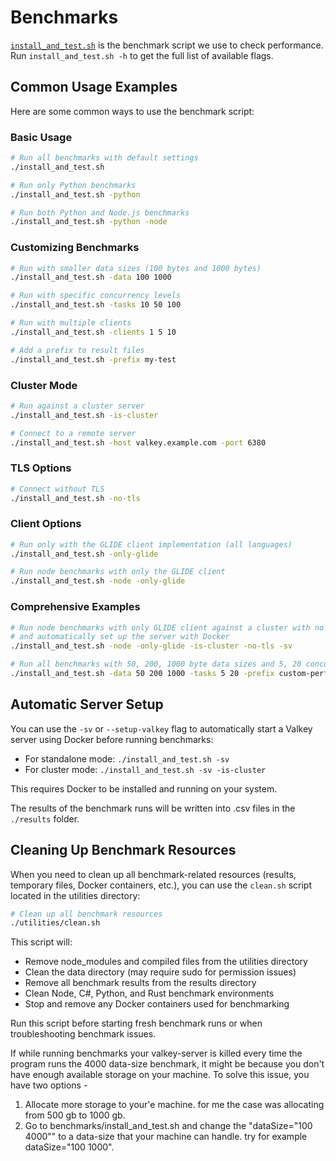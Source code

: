 # Benchmarks

[`install_and_test.sh`](./install_and_test.sh) is the benchmark script we use to check performance. Run `install_and_test.sh -h` to get the full list of available flags.

## Common Usage Examples

Here are some common ways to use the benchmark script:

### Basic Usage

```bash
# Run all benchmarks with default settings
./install_and_test.sh

# Run only Python benchmarks
./install_and_test.sh -python

# Run both Python and Node.js benchmarks
./install_and_test.sh -python -node
```

### Customizing Benchmarks

```bash
# Run with smaller data sizes (100 bytes and 1000 bytes)
./install_and_test.sh -data 100 1000

# Run with specific concurrency levels
./install_and_test.sh -tasks 10 50 100

# Run with multiple clients
./install_and_test.sh -clients 1 5 10

# Add a prefix to result files
./install_and_test.sh -prefix my-test
```

### Cluster Mode

```bash
# Run against a cluster server
./install_and_test.sh -is-cluster

# Connect to a remote server
./install_and_test.sh -host valkey.example.com -port 6380
```

### TLS Options

```bash
# Connect without TLS
./install_and_test.sh -no-tls
```

### Client Options

```bash
# Run only with the GLIDE client implementation (all languages)
./install_and_test.sh -only-glide

# Run node benchmarks with only the GLIDE client
./install_and_test.sh -node -only-glide
```

### Comprehensive Examples

```bash
# Run node benchmarks with only GLIDE client against a cluster with no TLS
# and automatically set up the server with Docker
./install_and_test.sh -node -only-glide -is-cluster -no-tls -sv

# Run all benchmarks with 50, 200, 1000 byte data sizes and 5, 20 concurrent tasks
./install_and_test.sh -data 50 200 1000 -tasks 5 20 -prefix custom-perf-test
```

## Automatic Server Setup

You can use the `-sv` or `--setup-valkey` flag to automatically start a Valkey server using Docker before running benchmarks:

- For standalone mode: `./install_and_test.sh -sv`
- For cluster mode: `./install_and_test.sh -sv -is-cluster`

This requires Docker to be installed and running on your system.

The results of the benchmark runs will be written into .csv files in the `./results` folder.

## Cleaning Up Benchmark Resources

When you need to clean up all benchmark-related resources (results, temporary files, Docker containers, etc.), you can use the `clean.sh` script located in the utilities directory:

```bash
# Clean up all benchmark resources
./utilities/clean.sh
```

This script will:

- Remove node_modules and compiled files from the utilities directory
- Clean the data directory (may require sudo for permission issues)
- Remove all benchmark results from the results directory
- Clean Node, C#, Python, and Rust benchmark environments
- Stop and remove any Docker containers used for benchmarking

Run this script before starting fresh benchmark runs or when troubleshooting benchmark issues.

If while running benchmarks your valkey-server is killed every time the program runs the 4000 data-size benchmark, it might be because you don't have enough available storage on your machine.
To solve this issue, you have two options -

1. Allocate more storage to your'e machine. for me the case was allocating from 500 gb to 1000 gb.
2. Go to benchmarks/install_and_test.sh and change the "dataSize="100 4000"" to a data-size that your machine can handle. try for example dataSize="100 1000".
